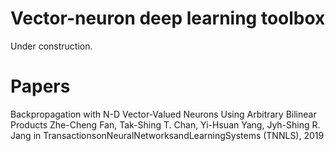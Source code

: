 # Vector-neuron deep learning toolbox
Under construction.



# Papers
Backpropagation with N-D Vector-Valued Neurons Using Arbitrary Bilinear Products
Zhe-Cheng Fan, Tak-Shing T. Chan, Yi-Hsuan Yang, Jyh-Shing R. Jang
in TransactionsonNeuralNetworksandLearningSystems (TNNLS), 2019
